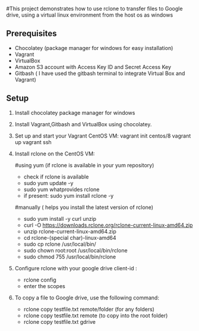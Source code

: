 #This project demonstrates how to use rclone to transfer files to Google drive, using a virtual linux environment from the host os as windows

## Prerequisites

- Chocolatey (package manager for windows for easy installation)
- Vagrant
- VirtualBox
- Amazon S3 account with Access Key ID and Secret Access Key
- Gitbash ( I have used the gitbash terminal to integrate Virtual Box and Vagrant)
## Setup

1. Install chocolatey package manager for windows
2. Install Vagrant,Gitbash and VirtualBox using chocolatey.
3. Set up and start your Vagrant CentOS VM:
   vagrant init centos/8
   vagrant up
   vagrant ssh
4. Install rclone on the CentOS VM:

   #using yum (if rclone is available in your yum repository)
   - check if rclone is available
   - sudo yum update -y
   - sudo yum whatprovides rclone
   - if present: sudo yum install rclone -y

   #manually ( helps you install the latest version of rclone)
   - sudo yum install -y curl unzip
   - curl -O https://downloads.rclone.org/rclone-current-linux-amd64.zip
   - unzip rclone-current-linux-amd64.zip
   - cd rclone-(special char)-linux-amd64
   - sudo cp rclone /usr/local/bin/
   - sudo chown root:root /usr/local/bin/rclone
   - sudo chmod 755 /usr/local/bin/rclone
5. Configure rclone with your google drive client-id :
   - rclone config
   - enter the scopes
6. To copy a file to Google drive, use the following command:
   - rclone copy testfile.txt remote/folder (for any folders)
   - rclone copy testfile.txt remote (to copy into the root folder)
   - rclone copy testfile.txt gdrive



